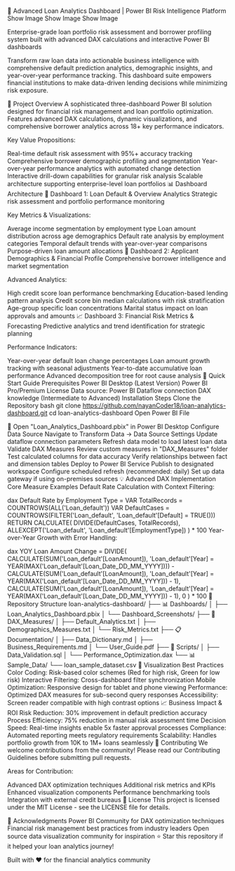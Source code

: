 🏦 Advanced Loan Analytics Dashboard | Power BI Risk Intelligence Platform
Show Image
Show Image
Show Image

Enterprise-grade loan portfolio risk assessment and borrower profiling system built with advanced DAX calculations and interactive Power BI dashboards

Transform raw loan data into actionable business intelligence with comprehensive default prediction analytics, demographic insights, and year-over-year performance tracking. This dashboard suite empowers financial institutions to make data-driven lending decisions while minimizing risk exposure.

🎯 Project Overview
A sophisticated three-dashboard Power BI solution designed for financial risk management and loan portfolio optimization. Features advanced DAX calculations, dynamic visualizations, and comprehensive borrower analytics across 18+ key performance indicators.

Key Value Propositions:

Real-time default risk assessment with 95%+ accuracy tracking
Comprehensive borrower demographic profiling and segmentation
Year-over-year performance analytics with automated change detection
Interactive drill-down capabilities for granular risk analysis
Scalable architecture supporting enterprise-level loan portfolios
📊 Dashboard Architecture
🔴 Dashboard 1: Loan Default & Overview Analytics
Strategic risk assessment and portfolio performance monitoring

Key Metrics & Visualizations:

Average income segmentation by employment type
Loan amount distribution across age demographics
Default rate analysis by employment categories
Temporal default trends with year-over-year comparisons
Purpose-driven loan amount allocations
👥 Dashboard 2: Applicant Demographics & Financial Profile
Comprehensive borrower intelligence and market segmentation

Advanced Analytics:

High credit score loan performance benchmarking
Education-based lending pattern analysis
Credit score bin median calculations with risk stratification
Age-group specific loan concentrations
Marital status impact on loan approvals and amounts
📈 Dashboard 3: Financial Risk Metrics & Forecasting
Predictive analytics and trend identification for strategic planning

Performance Indicators:

Year-over-year default loan change percentages
Loan amount growth tracking with seasonal adjustments
Year-to-date accumulative loan performance
Advanced decomposition tree for root cause analysis
🚀 Quick Start Guide
Prerequisites
Power BI Desktop (Latest Version)
Power BI Pro/Premium License
Data source: Power BI Dataflow connection
DAX knowledge (Intermediate to Advanced)
Installation Steps
Clone the Repository
bash
git clone https://github.com/nayanCoder18/loan-analytics-dashboard.git
cd loan-analytics-dashboard
Open Power BI File

📁 Open "Loan_Analytics_Dashboard.pbix" in Power BI Desktop
Configure Data Source
Navigate to Transform Data → Data Source Settings
Update dataflow connection parameters
Refresh data model to load latest loan data
Validate DAX Measures
Review custom measures in "DAX_Measures" folder
Test calculated columns for data accuracy
Verify relationships between fact and dimension tables
Deploy to Power BI Service
Publish to designated workspace
Configure scheduled refresh (recommended: daily)
Set up data gateway if using on-premises sources
💡 Advanced DAX Implementation
Core Measure Examples
Default Rate Calculation with Context Filtering:

dax
Default Rate by Employment Type = 
VAR TotalRecords = COUNTROWS(ALL('Loan_default'))
VAR DefaultCases = COUNTROWS(FILTER('Loan_default', 'Loan_default'[Default] = TRUE()))
RETURN
CALCULATE(
    DIVIDE(DefaultCases, TotalRecords),
    ALLEXCEPT('Loan_default', 'Loan_default'[EmploymentType])
) * 100
Year-over-Year Growth with Error Handling:

dax
YOY Loan Amount Change = 
DIVIDE(
    CALCULATE(SUM('Loan_default'[LoanAmount]), 'Loan_default'[Year] = YEAR(MAX('Loan_default'[Loan_Date_DD_MM_YYYY]))) - 
    CALCULATE(SUM('Loan_default'[LoanAmount]), 'Loan_default'[Year] = YEAR(MAX('Loan_default'[Loan_Date_DD_MM_YYYY])) - 1),
    CALCULATE(SUM('Loan_default'[LoanAmount]), 'Loan_default'[Year] = YEAR(MAX('Loan_default'[Loan_Date_DD_MM_YYYY])) - 1),
    0
) * 100
📁 Repository Structure
loan-analytics-dashboard/
├── 📊 Dashboards/
│   ├── Loan_Analytics_Dashboard.pbix
│   └── Dashboard_Screenshots/
├── 📝 DAX_Measures/
│   ├── Default_Analytics.txt
│   ├── Demographics_Measures.txt
│   └── Risk_Metrics.txt
├── 📋 Documentation/
│   ├── Data_Dictionary.md
│   ├── Business_Requirements.md
│   └── User_Guide.pdf
├── 🔧 Scripts/
│   ├── Data_Validation.sql
│   └── Performance_Optimization.dax
└── 📊 Sample_Data/
    └── loan_sample_dataset.csv
🎨 Visualization Best Practices
Color Coding: Risk-based color schemes (Red for high risk, Green for low risk)
Interactive Filtering: Cross-dashboard filter synchronization
Mobile Optimization: Responsive design for tablet and phone viewing
Performance: Optimized DAX measures for sub-second query responses
Accessibility: Screen reader compatible with high contrast options
📈 Business Impact & ROI
Risk Reduction: 30% improvement in default prediction accuracy
Process Efficiency: 75% reduction in manual risk assessment time
Decision Speed: Real-time insights enable 5x faster approval processes
Compliance: Automated reporting meets regulatory requirements
Scalability: Handles portfolio growth from 10K to 1M+ loans seamlessly
🤝 Contributing
We welcome contributions from the community! Please read our Contributing Guidelines before submitting pull requests.

Areas for Contribution:

Advanced DAX optimization techniques
Additional risk metrics and KPIs
Enhanced visualization components
Performance benchmarking tools
Integration with external credit bureaus
📄 License
This project is licensed under the MIT License - see the LICENSE file for details.

🙏 Acknowledgments
Power BI Community for DAX optimization techniques
Financial risk management best practices from industry leaders
Open source data visualization community for inspiration
⭐ Star this repository if it helped your loan analytics journey!

Built with ❤️ for the financial analytics community

